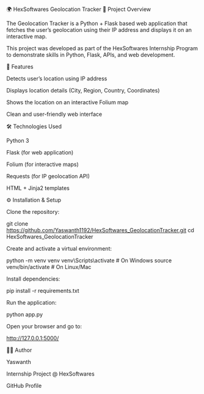 🌍 HexSoftwares Geolocation Tracker
📌 Project Overview

The Geolocation Tracker is a Python + Flask based web application that fetches the user’s geolocation using their IP address and displays it on an interactive map.

This project was developed as part of the HexSoftwares Internship Program to demonstrate skills in Python, Flask, APIs, and web development.

🚀 Features

Detects user’s location using IP address

Displays location details (City, Region, Country, Coordinates)

Shows the location on an interactive Folium map

Clean and user-friendly web interface

🛠️ Technologies Used

Python 3

Flask (for web application)

Folium (for interactive maps)

Requests (for IP geolocation API)

HTML + Jinja2 templates

⚙️ Installation & Setup

Clone the repository:

git clone https://github.com/Yaswanth1192/HexSoftwares_GeolocationTracker.git
cd HexSoftwares_GeolocationTracker


Create and activate a virtual environment:

python -m venv venv
venv\Scripts\activate   # On Windows
source venv/bin/activate # On Linux/Mac


Install dependencies:

pip install -r requirements.txt


Run the application:

python app.py


Open your browser and go to:

http://127.0.0.1:5000/

👨‍💻 Author

Yaswanth

Internship Project @ HexSoftwares

GitHub Profile
